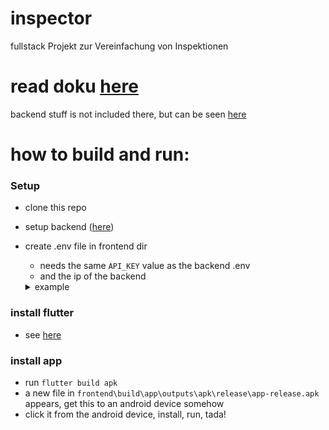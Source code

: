 # inspector
fullstack Projekt zur Vereinfachung von Inspektionen

# read doku [here](https://mastbau-fn.github.io/inspector/doc)
backend stuff is not included there, but can be seen [here](https://github.com/Mastbau-FN/inspector/tree/main/backend)

# how to build and run:

### Setup 
- clone this repo
- setup backend ([here](https://github.com/Mastbau-FN/inspector/tree/main/backend/readme.md))
- create .env file in frontend dir
    - needs the same `API_KEY` value as the backend .env
    - and the ip of the backend
    <details><summary>example</summary>

    ```
    API_KEY=AE*%kXy2@WqCxNpm+^zz4V*eM93_B3P7
    API_URL=http://192.168.178.40:3000/api/secure

    ```
</details>

### install flutter
- see [here](https://flutter.dev/docs/get-started/install)

### install app
- run `flutter build apk`
- a new file in `frontend\build\app\outputs\apk\release\app-release.apk` appears, get this to an android device somehow 
- click it from the android device, install, run, tada!



